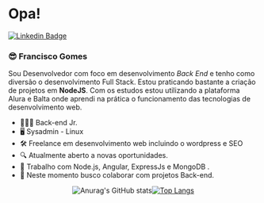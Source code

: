 # Opa!

[![Linkedin Badge](https://img.shields.io/badge/-Francisco%20Gomes-6633cc?style=flat-square&logo=Linkedin&logoColor=white&link=https://www.linkedin.com/in/franciscosgomes)](https://www.linkedin.com/in/franciscosgomes) 

### 😎 Francisco Gomes
Sou Desenvolvedor com foco em desenvolvimento *Back End* e tenho como diversão o desenvolvimento Full Stack. Estou praticando bastante a criação de projetos em **NodeJS**. Com os estudos estou utilizando a plataforma Alura e Balta onde aprendi na prática o funcionamento das tecnologias de desenvolvimento web.

- 👨🏻‍💻 Back-end Jr.
- 🖥 Sysadmin - Linux
- 🛠 Freelance em desenvolvimento web incluindo o wordpress e SEO
- 🔍 Atualmente aberto a novas oportunidades.
- 📰 Trabalho com  Node.js, Angular, ExpressJs e MongoDB .
- 📡 Neste momento busco colaborar com projetos Back-end.

<div align="center"> 

![Anurag's GitHub stats](https://github-readme-stats.vercel.app/api?username=sxico&show_icons=true&theme=dracula)[![Top Langs](https://github-readme-stats.vercel.app/api/top-langs/?username=sxico&layout=compact&bg_color=30,0d0d0d,191919&text_color=fff&title_color=DD6387)](https://github.com/anuraghazra/github-readme-stats)

</div>
